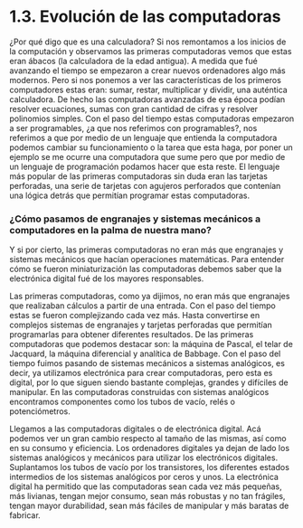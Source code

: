 # 1.3. Evolución de las computadoras

¿Por qué digo que es una calculadora? Si nos remontamos a los inicios de la computación y observamos las primeras computadoras vemos que estas eran ábacos (la calculadora de la edad antigua). A medida que fué avanzando el tiempo se empezaron a crear nuevos ordenadores algo más modernos. Pero si nos ponemos a ver las características de los primeros computadores estas eran: sumar, restar, multiplicar y dividir, una auténtica calculadora. De hecho las computadoras avanzadas de esa época podían resolver ecuaciones, sumas con gran cantidad de cifras y resolver polinomios simples. Con el paso del tiempo estas computadoras empezaron a ser programables, ¿a que nos referimos con programables?, nos referimos a que por medio de un lenguaje que entienda la computadora podemos cambiar su funcionamiento o la tarea que esta haga, por poner un ejemplo se me ocurre una computadora que sume pero que por medio de un lenguaje de programación podamos hacer que esta reste. El lenguaje más popular de las primeras computadoras sin duda eran las tarjetas perforadas, una serie de tarjetas con agujeros perforados que contenían una lógica detrás que permitían programar estas computadoras. 

### ¿Cómo pasamos de engranajes y sistemas mecánicos a computadores en la palma de nuestra mano?

Y si por cierto, las primeras computadoras no eran más que engranajes y sistemas mecánicos que hacían operaciones matemáticas. Para entender cómo se fueron miniaturización las computadoras debemos saber que la electrónica digital fué de los mayores responsables.

Las primeras computadoras, como ya dijimos, no eran más que engranajes que realizaban cálculos a partir de una entrada. Con el paso del tiempo estas se fueron complejizando cada vez más. Hasta convertirse en complejos sistemas de engranajes y tarjetas perforadas que permitían programarlas para obtener diferentes resultados. De las primeras computadoras que podemos destacar son: la máquina de Pascal, el telar de Jacquard, la máquina diferencial y analítica de Babbage. Con el paso del tiempo fuimos pasando de sistemas mecánicos a sistemas analógicos, es decir, ya utilizamos electrónica para crear computadoras, pero esta es digital, por lo que siguen siendo bastante complejas, grandes y difíciles de manipular. En las computadoras construidas con sistemas analógicos encontramos componentes como los tubos de vacío, relés o potenciómetros. 

Llegamos a las computadoras digitales o de electrónica digital. Acá podemos ver un gran cambio respecto al tamaño de las mismas, así como en su consumo y eficiencia. Los ordenadores digitales ya dejan de lado los sistemas analógicos y mecánicos para utilizar los electrónicos digitales. Suplantamos los tubos de vacío por los transistores, los diferentes estados intermedios  de los sistemas analógicos por ceros y unos. La electrónica digital ha permitido que las computadoras sean cada vez más pequeñas, más livianas, tengan mejor consumo, sean más robustas y no tan frágiles, tengan mayor durabilidad, sean más fáciles de manipular y más baratas de fabricar. 